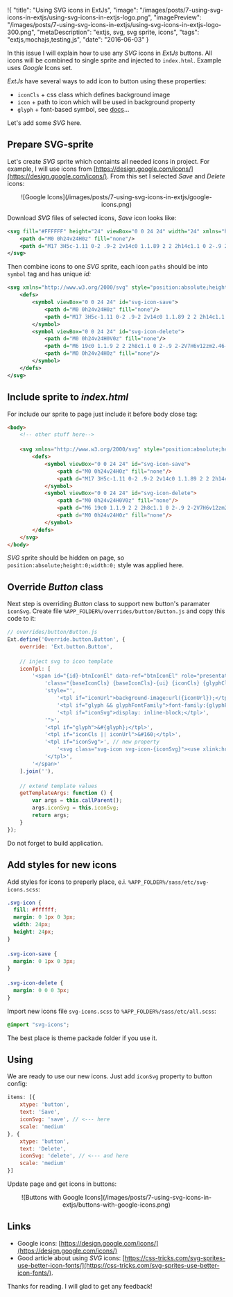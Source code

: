 !{
    "title": "Using SVG icons in ExtJs",
    "image": "/images/posts/7-using-svg-icons-in-extjs/using-svg-icons-in-extjs-logo.png",
    "imagePreview": "/images/posts/7-using-svg-icons-in-extjs/using-svg-icons-in-extjs-logo-300.png",
    "metaDescription": "extjs, svg, svg sprite, icons",
    "tags": "extjs,mochajs,testing,js",
    "date": "2016-06-03"
}

<!-- preview -->

In this issue I will explain how to use any _SVG_ icons in _ExtJs_ buttons.
All icons will be combined to single sprite and injected to `index.html`.
Example uses _Google_ Icons set.

<!-- /preview -->

_ExtJs_ have several ways to add icon to button using these properties:
- `iconCls` + css class which defines background image 
- `icon` + path to icon which will be used in background property
- `glyph` + font-based symbol, see [docs](http://docs.sencha.com/extjs/6.0/6.0.1-classic/#!/api/Ext.button.Button)...

Let's add some _SVG_ here.

## Prepare SVG-sprite

Let's create _SVG_ sprite which containts all needed icons in project.
For example, I will use icons from [https://design.google.com/icons/](https://design.google.com/icons/).
From this set I selected _Save_ and _Delete_ icons:
<center>
![Google Icons](/images/posts/7-using-svg-icons-in-extjs/google-icons.png)
</center>

Download _SVG_ files of selected icons, _Save_ icon looks like: 

```xml
<svg fill="#FFFFFF" height="24" viewBox="0 0 24 24" width="24" xmlns="http://www.w3.org/2000/svg">
    <path d="M0 0h24v24H0z" fill="none"/>
    <path d="M17 3H5c-1.11 0-2 .9-2 2v14c0 1.1.89 2 2 2h14c1.1 0 2-.9 2-2V7l-4-4zm-5 16c-1.66 0-3-1.34-3-3s1.34-3 3-3 3 1.34 3 3-1.34 3-3 3zm3-10H5V5h10v4z"/>
</svg>
```

Then combine icons to one _SVG_ sprite, each icon `paths` should be into `symbol` tag and has unique _id:_

```xml
<svg xmlns="http://www.w3.org/2000/svg" style="position:absolute;height:0;width:0;">
    <defs>
        <symbol viewBox="0 0 24 24" id="svg-icon-save">
            <path d="M0 0h24v24H0z" fill="none"/>
            <path d="M17 3H5c-1.11 0-2 .9-2 2v14c0 1.1.89 2 2 2h14c1.1 0 2-.9 2-2V7l-4-4zm-5 16c-1.66 0-3-1.34-3-3s1.34-3 3-3 3 1.34 3 3-1.34 3-3 3zm3-10H5V5h10v4z"/>
        </symbol>
        <symbol viewBox="0 0 24 24" id="svg-icon-delete">
            <path d="M0 0h24v24H0V0z" fill="none"/>
            <path d="M6 19c0 1.1.9 2 2 2h8c1.1 0 2-.9 2-2V7H6v12zm2.46-7.12l1.41-1.41L12 12.59l2.12-2.12 1.41 1.41L13.41 14l2.12 2.12-1.41 1.41L12 15.41l-2.12 2.12-1.41-1.41L10.59 14l-2.13-2.12zM15.5 4l-1-1h-5l-1 1H5v2h14V4z"/>
            <path d="M0 0h24v24H0z" fill="none"/>
        </symbol>
    </defs>
</svg>
```

## Include sprite to _index.html_

For include our sprite to page just include it before body close tag:

```html
<body>
    <!-- other stuff here-->
    
    <svg xmlns="http://www.w3.org/2000/svg" style="position:absolute;height:0;width:0;">
        <defs>
            <symbol viewBox="0 0 24 24" id="svg-icon-save">
                <path d="M0 0h24v24H0z" fill="none"/>
                <path d="M17 3H5c-1.11 0-2 .9-2 2v14c0 1.1.89 2 2 2h14c1.1 0 2-.9 2-2V7l-4-4zm-5 16c-1.66 0-3-1.34-3-3s1.34-3 3-3 3 1.34 3 3-1.34 3-3 3zm3-10H5V5h10v4z"/>
            </symbol>
            <symbol viewBox="0 0 24 24" id="svg-icon-delete">
                <path d="M0 0h24v24H0V0z" fill="none"/>
                <path d="M6 19c0 1.1.9 2 2 2h8c1.1 0 2-.9 2-2V7H6v12zm2.46-7.12l1.41-1.41L12 12.59l2.12-2.12 1.41 1.41L13.41 14l2.12 2.12-1.41 1.41L12 15.41l-2.12 2.12-1.41-1.41L10.59 14l-2.13-2.12zM15.5 4l-1-1h-5l-1 1H5v2h14V4z"/>
                <path d="M0 0h24v24H0z" fill="none"/>
            </symbol>
        </defs>
    </svg>
</body>
```

_SVG_ sprite should be hidden on page, so `position:absolute;height:0;width:0;` style was applied here.

## Override _Button_ class

Next step is overriding _Button_ class to support new button's paramater `iconSvg`.
Create file `%APP_FOLDER%/overrides/button/Button.js` and copy this code to it:

```javascript
// overrides/button/Button.js
Ext.define('Override.button.Button', {
    override: 'Ext.button.Button',

    // inject svg to icon template
    iconTpl: [
        '<span id="{id}-btnIconEl" data-ref="btnIconEl" role="presentation" unselectable="on" ',
            'class="{baseIconCls} {baseIconCls}-{ui} {iconCls} {glyphCls}{childElCls}" ',
            'style="',
                '<tpl if="iconUrl">background-image:url({iconUrl});</tpl>',
                '<tpl if="glyph && glyphFontFamily">font-family:{glyphFontFamily};</tpl>',
                '<tpl if="iconSvg">display: inline-block;</tpl>',
            '">',
            '<tpl if="glyph">&#{glyph};</tpl>',
            '<tpl if="iconCls || iconUrl">&#160;</tpl>',
            '<tpl if="iconSvg">', // new property
                '<svg class="svg-icon svg-icon-{iconSvg}"><use xlink:href="#svg-icon-{iconSvg}"></use></svg>',
            '</tpl>',
        '</span>'
    ].join(''),

    // extend template values
    getTemplateArgs: function () {
        var args = this.callParent();
        args.iconSvg = this.iconSvg;
        return args;
    }
});
```

Do not forget to build application.

## Add styles for new icons

Add styles for icons to preperly place, e.i. `%APP_FOLDER%/sass/etc/svg-icons.scss`:

```css
.svg-icon {
  fill: #ffffff;
  margin: 0 1px 0 3px;
  width: 24px;
  height: 24px;
}

.svg-icon-save {
  margin: 0 1px 0 3px;
}

.svg-icon-delete {
  margin: 0 0 0 3px;
}
```

Import new icons file `svg-icons.scss` to `%APP_FOLDER%/sass/etc/all.scss`:

```scss
@import "svg-icons";
```

The best place is theme packade folder if you use it.

## Using

We are ready to use our new icons.
Just add `iconSvg` property to button config:
 
```javascript
items: [{
    xtype: 'button',
    text: 'Save',
    iconSvg: 'save', // <--- here
    scale: 'medium'
}, {
    xtype: 'button',
    text: 'Delete',
    iconSvg: 'delete', // <--- and here
    scale: 'medium'
}]
```

Update page and get icons in buttons:

<center>
![Buttons with Google Icons](/images/posts/7-using-svg-icons-in-extjs/buttons-with-google-icons.png)
</center>

## Links

- Google icons:
[https://design.google.com/icons/](https://design.google.com/icons/)
- Good article about using _SVG_ icons:
[https://css-tricks.com/svg-sprites-use-better-icon-fonts/](https://css-tricks.com/svg-sprites-use-better-icon-fonts/).



Thanks for reading. I will glad to get any feedback!
